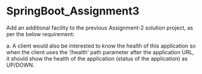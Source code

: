 # SpringBoot_Assignment3
Add an additional facility to the previous Assignment-2 solution project, as per the below requirement:

a. A client would also be interested to know the health of this application so when the client uses the ‘/health’ path parameter after the application URL, it should show the health of the application (status of the application) as UP/DOWN.
